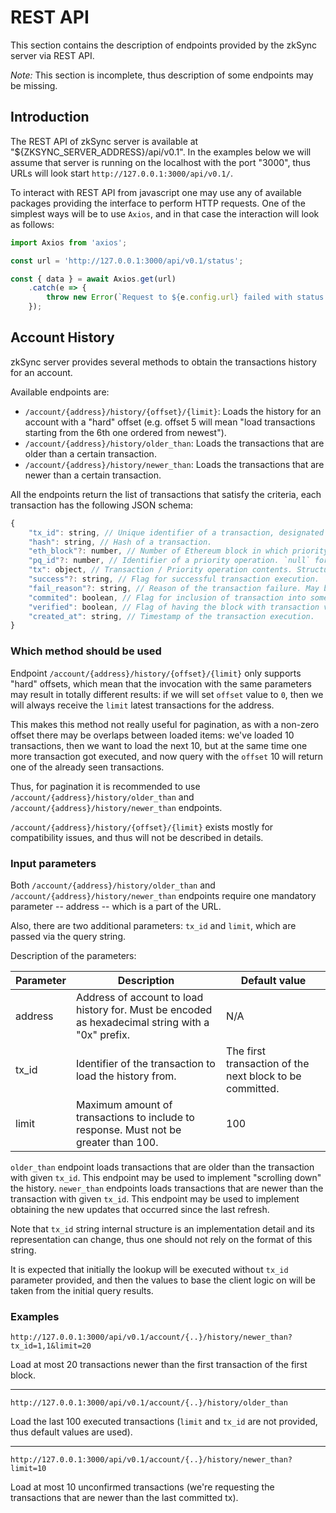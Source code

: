# REST API

This section contains the description of endpoints provided by the zkSync server via REST API.

*Note:* This section is incomplete, thus description of some endpoints may be missing.

## Introduction

The REST API of zkSync server is available at "${ZKSYNC_SERVER_ADDRESS}/api/v0.1". In the examples
below we will assume that server is running on the localhost with the port "3000", thus URLs will
look start `http://127.0.0.1:3000/api/v0.1/`.

To interact with REST API from javascript one may use any of available packages providing the
interface to perform HTTP requests. One of the simplest ways will be to use `Axios`, and in
that case the interaction will look as follows:

```js
import Axios from 'axios';

const url = 'http://127.0.0.1:3000/api/v0.1/status';

const { data } = await Axios.get(url)
    .catch(e => {
        throw new Error(`Request to ${e.config.url} failed with status code ${e.response.status}`);
    });
```


## Account History

zkSync server provides several methods to obtain the transactions history for an account.

Available endpoints are:

- `/account/{address}/history/{offset}/{limit}`: Loads the history for an account with a "hard" offset
  (e.g. offset 5 will mean "load transactions starting from the 6th one ordered from newest").
- `/account/{address}/history/older_than`: Loads the transactions that are older than a certain transaction.
- `/account/{address}/history/newer_than`: Loads the transactions that are newer than a certain transaction.

All the endpoints return the list of transactions that satisfy the criteria, each transaction has the following
JSON schema:

```js
{
    "tx_id": string, // Unique identifier of a transaction, designated to be used in relative tx history queries.
    "hash": string, // Hash of a transaction.
    "eth_block"?: number, // Number of Ethereum block in which priority operation was added. `null` for transactions.
    "pq_id"?: number, // Identifier of a priority operation. `null` for transactions.
    "tx": object, // Transaction / Priority operation contents. Structure depends on the type of operation.
    "success"?: string, // Flag for successful transaction execution. `null` for priority operations.
    "fail_reason"?: string, // Reason of the transaction failure. May be `null`.
    "commited": boolean, // Flag for inclusion of transaction into some block.
    "verified": boolean, // Flag of having the block with transaction verified.
    "created_at": string, // Timestamp of the transaction execution.
}
```

### Which method should be used

Endpoint `/account/{address}/history/{offset}/{limit}` only supports "hard" offsets, which mean that the
invocation with the same parameters may result in totally different results: if we will set `offset` value
to `0`, then we will always receive the `limit` latest transactions for the address.

This makes this method not really useful for pagination, as with a non-zero offset there may be overlaps
between loaded items: we've loaded 10 transactions, then we want to load the next 10, but at the same time
one more transaction got executed, and now query with the `offset` 10 will return one of the already seen
transactions.

Thus, for pagination it is recommended to use `/account/{address}/history/older_than` and 
`/account/{address}/history/newer_than` endpoints. 

`/account/{address}/history/{offset}/{limit}` exists mostly for compatibility issues, and thus will not
be described in details.

### Input parameters

Both `/account/{address}/history/older_than` and `/account/{address}/history/newer_than` endpoints require
one mandatory parameter -- address -- which is a part of the URL.

Also, there are two additional parameters: `tx_id` and `limit`, which are passed via the query string.

Description of the parameters:

| Parameter | Description | Default value |
| -- | -- | -- |
| address | Address of account to load history for. Must be encoded as hexadecimal string with a "0x" prefix. | N/A |
| tx_id | Identifier of the transaction to load the history from. | The first transaction of the next block to be committed. |
| limit | Maximum amount of transactions to include to response. Must not be greater than 100. | 100 |

`older_than` endpoint loads transactions that are older than the transaction with given `tx_id`. This endpoint
may be used to implement "scrolling down" the history.
`newer_than` endpoints loads transactions that are newer than the transaction with given `tx_id`. This endpoint
may be used to implement obtaining the new updates that occurred since the last refresh.

Note that `tx_id` string internal structure is an implementation detail and its representation can change, thus one
should not rely on the format of this string.

It is expected that initially the lookup will be executed without `tx_id` parameter provided, and then the
values to base the client logic on will be taken from the initial query results.

### Examples

```
http://127.0.0.1:3000/api/v0.1/account/{..}/history/newer_than?tx_id=1,1&limit=20
```

Load at most 20 transactions newer than the first transaction of the first block.

---

```
http://127.0.0.1:3000/api/v0.1/account/{..}/history/older_than
```

Load the last 100 executed transactions (`limit` and `tx_id` are not provided, thus default values are used).

---

```
http://127.0.0.1:3000/api/v0.1/account/{..}/history/newer_than?limit=10
```

Load at most 10 unconfirmed transactions (we're requesting the transactions that are newer than the last committed tx).
